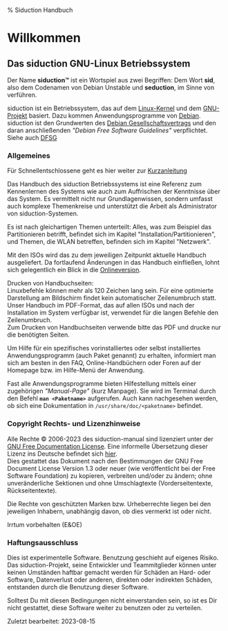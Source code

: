 % Siduction Handbuch

# Willkommen

## Das siduction GNU-Linux Betriebssystem

Der Name **siduction™** ist ein Wortspiel aus zwei Begriffen: Dem Wort **sid**, also dem Codenamen von Debian Unstable und **seduction**, im Sinne von verführen.

siduction ist ein Betriebssystem, das auf dem [Linux-Kernel](https://kernel.org) und dem [GNU-Projekt](https://gnu.org) basiert. Dazu kommen Anwendungsprogramme von [Debian](https://debian.org). siduction ist den Grundwerten des [Debian Gesellschaftsvertrags](https://www.debian.org/social_contract.de.html) und den daran anschließenden *"Debian Free Software Guidelines"* verpflichtet.  
Siehe auch [DFSG](https://de.wikipedia.org/wiki/Debian_Free_Software_Guidelines)

### Allgemeines

Für Schnellentschlossene geht es hier weiter zur [Kurzanleitung](0100-quickstart_de.md#quickstart)

Das Handbuch des siduction Betriebssystems ist eine Referenz zum Kennenlernen des Systems wie auch zum Auffrischen der Kenntnisse über das System. Es vermittelt nicht nur Grundlagenwissen, sondern umfasst auch komplexe Themenkreise und unterstützt die Arbeit als Administrator von siduction-Systemen.

Es ist nach gleichartigen Themen unterteilt: Alles, was zum Beispiel das Partitionieren betrifft, befindet sich im Kapitel "Installation/Partitionieren", und Themen, die WLAN betreffen, befinden sich im Kapitel "Netzwerk".

Mit den ISOs wird das zu dem jeweiligen Zeitpunkt aktuelle Handbuch ausgeliefert. Da fortlaufend Änderungen in das Handbuch einfließen, lohnt sich gelegentlich ein Blick in die [Onlineversion](https://manual.siduction.org/).

Drucken von Handbuchseiten:  
Linuxbefehle können mehr als 120 Zeichen lang sein. Für eine optimierte Darstellung am Bildschirm findet kein automatischer Zeilenumbruch statt. Unser Handbuch im PDF-Format, das auf allen ISOs und nach der Installation im System verfügbar ist, verwendet für die langen Befehle den Zeilenumbruch.  
Zum Drucken von Handbuchseiten verwende bitte das PDF und drucke nur die benötigten Seiten.

Um Hilfe für ein spezifisches vorinstalliertes oder selbst installiertes Anwendungsprogramm (auch Paket genannt) zu erhalten, informiert man sich am besten in den FAQ, Online-Handbüchern oder Foren auf der Homepage bzw. im Hilfe-Menü der Anwendung.

Fast alle Anwendungsprogramme bieten Hilfestellung mittels einer zugehörigen *"Manual-Page"* (kurz Manpage). Sie wird im Terminal durch den Befehl **`man <Paketname>`** aufgerufen. Auch kann nachgesehen werden, ob sich eine Dokumentation in `/usr/share/doc/<paketname>` befindet.

### Copyright Rechts- und Lizenzhinweise

Alle Rechte © 2006-2023 des siduction-manual sind lizenziert unter der [GNU Free Documentation License](https://gnu.org/licenses/fdl.txt). Eine informelle Übersetzung dieser Lizenz ins Deutsche befindet sich [hier](https://www.selflinux.org/selflinux/html/gfdl_de.html).  
Dies gestattet das Dokument nach den Bestimmungen der GNU Free Document License Version 1.3 oder neuer (wie veröffentlicht bei der Free Software Foundation) zu kopieren, verbreiten und/oder zu ändern; ohne unveränderliche Sektionen und ohne Umschlagtexte (Vorderseitentexte, Rückseitentexte).

Die Rechte von geschützten Marken bzw. Urheberrechte liegen bei den jeweiligen Inhabern, unabhängig davon, ob dies vermerkt ist oder nicht.

Irrtum vorbehalten (E&OE) 

### Haftungsausschluss

Dies ist experimentelle Software. Benutzung geschieht auf eigenes Risiko. Das siduction-Projekt, seine Entwickler und Teammitglieder können unter keinen Umständen haftbar gemacht werden für Schäden an Hard- oder Software, Datenverlust oder anderen, direkten oder indirekten Schäden, entstanden durch die Benutzung dieser Software.

Solltest Du mit diesen Bedingungen nicht einverstanden sein, so ist es Dir nicht gestattet, diese Software weiter zu benutzen oder zu verteilen.

<div id="rev">Zuletzt bearbeitet: 2023-08-15</div>
